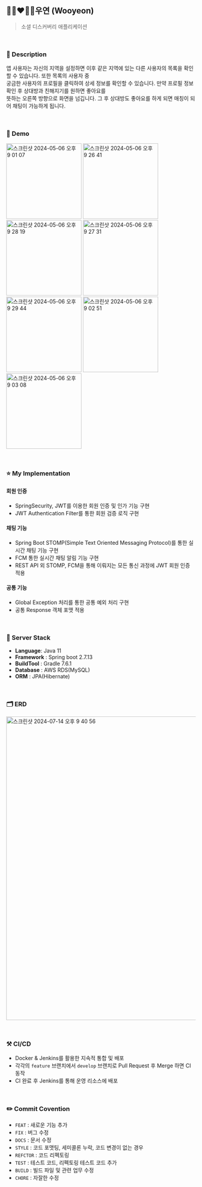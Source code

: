 
## 👩🏻‍❤️‍👨🏻우연 (Wooyeon) 
> 소셜 디스커버리 애플리케이션

</br>

### 📖 Description
앱 사용자는 자신의 지역을 설정하면 이후 같은 지역에 있는 다른 사용자의 목록을 확인할 수 있습니다. 또한 목록의 사용자 중</br>
궁금한 사용자의 프로필을 클릭하여 상세 정보를 확인할 수 있습니다. 만약 프로필 정보 확인 후 상대방과 친해지기를 원하면 좋아요를</br>
뜻하는 오른쪽 방향으로 화면을 넘깁니다. 그 후 상대방도 좋아요를 하게 되면 매칭이 되어 채팅이 가능하게 됩니다.

</br>

### :baby_chick: Demo
<p float="left">
    <img width="200" alt="스크린샷 2024-05-06 오후 9 01 07" src="https://github.com/tenta3802/wooyeon/assets/84509774/6f4570e2-79cb-4d1b-8884-bab462f7dd2c">
    <img width="200" alt="스크린샷 2024-05-06 오후 9 26 41" src="https://github.com/tenta3802/wooyeon/assets/84509774/e044c824-53fb-4251-9f61-0f6e8340fe45">
    <img width="200" alt="스크린샷 2024-05-06 오후 9 28 19" src="https://github.com/tenta3802/wooyeon/assets/84509774/1a643fa7-4dcf-41e9-a636-b0de727dcdee">
    <img width="200" alt="스크린샷 2024-05-06 오후 9 27 31" src="https://github.com/tenta3802/wooyeon/assets/84509774/acb0a8f8-3d3e-4b9a-8ead-0be183c1ddde">
    <img width="200" alt="스크린샷 2024-05-06 오후 9 29 44" src="https://github.com/tenta3802/wooyeon/assets/84509774/fb4666e7-830f-4540-85b6-be646a35f7e8">
    <img width="200" alt="스크린샷 2024-05-06 오후 9 02 51" src="https://github.com/tenta3802/wooyeon/assets/84509774/58c7441d-710b-4eaa-b0d3-1efa3386f07f">
    <img width="200" alt="스크린샷 2024-05-06 오후 9 03 08" src="https://github.com/tenta3802/wooyeon/assets/84509774/991e7481-3034-4957-ade3-a27ed0f6ae90">
</p>

</br>

### ⭐ My Implementation
#### 회원 인증 
- SpringSecurity, JWT를 이용한 회원 인증 및 인가 기능 구현
- JWT Authentication Filter를 통한 회원 검증 로직 구현
#### 채팅 기능
- Spring Boot STOMP(Simple Text Oriented Messaging Protocol)를 통한 실시간 채팅 기능 구현
- FCM 통한 실시간 채팅 알림 기능 구현
- REST API 외 STOMP, FCM을 통해 이뤄지는 모든 통신 과정에 JWT 회원 인증 적용
#### 공통 기능
- Global Exception 처리를 통한 공통 예외 처리 구현
- 공통 Response 객체 포맷 적용

</br>

### 🔧 Server Stack
- **Language**: Java 11
- **Framework** : Spring boot 2.7.13
- **BuildTool** : Gradle 7.6.1
- **Database** : AWS RDS(MySQL)
- **ORM** : JPA(Hibernate)

</br>

### 🗂️ ERD
<p float="left">
    <img width="804" alt="스크린샷 2024-07-14 오후 9 40 56" src="https://github.com/user-attachments/assets/551013ba-6368-4b7a-831b-c5c0e4b44db6">
</p>

</br>

### ⚒ CI/CD
-  Docker & Jenkins를 활용한 지속적 통합 및 배포
-  각각의 `feature` 브랜치에서 `develop` 브랜치로 Pull Request 후 Merge 하면 CI 동작
-  CI 완료 후 Jenkins를 통해 운영 리소스에 배포

</br>

### ✏️ Commit Covention
- `FEAT` : 새로운 기능 추가 </br>
- `FIX` : 버그 수정 </br>
- `DOCS` : 문서 수정 </br>
- `STYLE` : 코드 포맷팅, 세미콜론 누락, 코드 변경이 없는 경우 </br>
- `REFCTOR` : 코드 리펙토링 </br>
- `TEST` : 테스트 코드, 리펙토링 테스트 코드 추가 </br>
- `BUILD` : 빌드 파일 및 관련 업무 수정 </br>
- `CHORE` : 자잘한 수정

